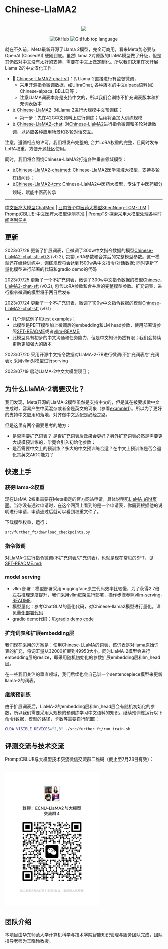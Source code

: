 # Chinese-LlaMA2

<p align="center">
    <br>
    <img src="./assets/chinese-llama2-banner.png" width="600"/>
    <br>
</p>
<p align="center">
    <img alt="GitHub" src="https://img.shields.io/github/license/ymcui/Chinese-LLaMA-Alpaca.svg?color=blue&style=flat-square">
    <img alt="GitHub top language" src="https://img.shields.io/github/languages/top/ymcui/Chinese-LLaMA-Alpaca">
</p>

就在不久前，Meta最新开源了Llama 2模型，完全可商用，看来Meta势必要与OpenAI (ClosedAI) 硬刚到底。虽然Llama 2对原版的LlaMA模型做了升级，但是其仍然对中文没有太好的支持，需要在中文上做定制化。所以我们决定在次开展Llama 2的中文汉化工作：
- 🚀 [Chinese-LlaMA2-chat-sft](https://huggingface.co/michaelwzhu/Chinese-LlaMA2-chat-7B-sft)：对Llama-2直接进行有监督微调，
  - 采用开源指令微调数据，如UltraChat, 各种版本的中文alpaca语料(如Chinese-alpaca, BELLE)等；
  - 注意LlaMA词表本身是支持中文的，所以我们会训练不扩充词表版本和扩充词表版本
- ⏳ [Chinese-LlaMA2](https://huggingface.co/michaelwzhu/Chinese-LlaMA2-7B): 对Llama 2进行大规模中文预训练；
  - 第一步：先在42G中文预料上进行训练；后续将会加大训练规模 
- ⏳ [Chinese-LlaMA2-chat](https://huggingface.co/michaelwzhu/Chinese-LlaMA2-7B-chat): 对[Chinese-LlaMA2](https://huggingface.co/michaelwzhu/Chinese-LlaMA2-7B)进行指令微调和多轮对话微调，以适应各种应用场景和多轮对话交互。

注意，遵循相应的许可，我们将发布完整的, 合并LoRA权重的完整，且同时发布LoRA权重，方便开源社区使用。

同时，我们将会围绕Chinese-LlaMA2打造各种垂直领域模型：
- ⏳[Chinese-LlaMA2-chatmed](https://huggingface.co/michaelwzhu/Chinese-LlaMA2-7B-chatmed): Chinese-LlaMA2医学领域大模型，支持多轮在线问诊；
- ⏳[Chinese-LlaMA2-tcm](https://huggingface.co/michaelwzhu/Chinese-LlaMA2-7B-tcm): Chinese-LlaMA2中医药大模型，专注于中医药细分领域，赋能中医药传承

----

[中文医疗大模型ChatMed](https://github.com/michael-wzhu/ChatMed) |  [业内首个中医药大模型ShenNong-TCM-LLM](https://github.com/michael-wzhu/ShenNong-TCM-LLM) | [PromptCBLUE-中文医疗大模型评测基准](https://github.com/michael-wzhu/PromptCBLUE) | [PrompTS-探索采用大模型处理各种时间序列任务](https://github.com/michael-wzhu/PrompTS)


## 更新

2023/07/28 更新了扩展词表，且微调了300w中文指令数据的模型[Chinese-LlaMA2-chat-sft-v0.3](https://huggingface.co/michaelwzhu/Chinese-LlaMA2-chat-7B-sft-v0.3) (v0.2), 包含LoRA参数和合并后的完整模型参数。这一模型还在继续训练中，训练规模将会达到1500w条中文指令/对话数据; 同时更新了量化模型进行部署的代码和gradio demo的代码

2023/07/25 更新了一个不扩充词表，微调了300w中文指令数据的模型[Chinese-LlaMA2-chat-sft](https://huggingface.co/michaelwzhu/Chinese-LlaMA2-chat-7B-sft) (v0.2), 包含LoRA参数和合并后的完整模型参数。扩充词表，进行指令微调的模型将于两日后发布

2023/07/24 更新了一个不扩充词表，微调了100w中文指令数据的模型[Chinese-LlaMA2-chat-sft](https://huggingface.co/michaelwzhu/Chinese-LlaMA2-chat-7B-sft) (v0.1)
  - 几个测试例子见[test examples](./assets/20230724/test_examples.json)；
  - 此模型是PEFT模型加上微调后的embedding和LM head参数，使用部署请参照[SFT-README](./src/sft/SFT-README.md)或者[vllm-REAME](./src/vllm_serving/REAME.md);
  - 此模型具有初步的中文沟通和任务能力，但是中文知识仍然有限；我们会持续更新更加强大的版本

2023/07/20 采用开源中文指令数据对LlaMA-2-7B进行微调(不扩充词表/扩充词表); 采用vllm对模型进行serving

2023/07/19 启动LlaMA-2中文大模型项目；


## 为什么LlaMA-2需要汉化？

我们发现，Meta开源的LlaMA-2模型虽然是支持中文的，但是其在被要求做中文生成时，容易产生中英混杂或者全是英文的现象（参看[example1](./assets/llama-2_original_example1.png)）。所以为了更好的支持中文应用和落地，对齐做中文适配是必经之路。

但是这里有两个需要思考的地方：
- 是否需要扩充词表？ 是否扩充词表后效果会更好？另外扩充词表必然是需要更大规模预训练的，毕竟会引入初始化参数；
- 是否需要中文上的预训练？多大的中文预训练合适？在中文上预训练是否会退化其英文AIGC能力？


## 快速上手

### 获得llama-2权重

现在LlaMA-2权重需要在Meta指定的官方网站申请，具体说明见[LlaMA-的hf页面](https://huggingface.co/meta-llama/Llama-2-70b-hf)。当你没有通过申请时，在这个网页上看到的是一个申请表，你需要根据他的说明进行申请，申请通过后就可以看到权重文件了。

下载模型权重，运行：
```bash
src/further_ft/download_checkpoints.py
```

### 指令微调

对LlaMA-2进行指令微调(不扩充词表/扩充词表)，也就是现在常见的SFT，见[SFT-README.md](./src/sft/SFT-README.md);

### model serving

- vllm 部署：模型部署采用huggingface原生代码效率比较慢，为了获得2.7倍左右推理速度提升，我们采用vllm框架进行部署，操作步骤参照[vllm-serving-README](./src/vllm_serving/REAME.md).
- 模型量化：参考ChatGLM的量化代码，对Chinese-llama2模型进行量化。详见[量化部署代码](./src/serving/web_service_with_quantized_model.py)
- gradio demo代码：见[gradio demo code](./src/serving/gradio_demo.py)


### 扩充词表和扩展embedding层

我们现在采用的方案是：使用[Chinese-LLaMA](https://github.com/ymcui/Chinese-LLaMA-Alpaca)的词表，该词表是对llama原始词表的扩充，将词汇量从32000扩展到49953大小。同时LlaMA-2模型会进行embedding层的resize，即采用随机初始化的参数扩展embedding层和lm_head层。

在一些我们关注的垂直领域，我们后续也会自己训一个sentencepiece模型来更新llama-2的词表。

### 继续预训练

由于扩展词表后，LlaMA-2的embedding层和lm_head层会有随机初始化的参数，所以我们需要采用大规模的预训练学习中文语料的知识。继续预训练运行以下命令(数据，模型的路径，卡数等需要自行配置)：

```bash
CUDA_VISIBLE_DEVICES="2,3" ./src/further_ft/run_train.sh

```



## 评测交流与技术交流

PromptCBLUE与大模型技术交流微信交流群二维码（截止至7月23日有效）：
<p align="left">
    <br>
    <img src="./assets/wechat_qrcode.jpg" width="300"/>
    <br>
</p>


## 团队介绍

本项目由华东师范大学计算机科学与技术学院智能知识管理与服务团队完成，团队指导老师为王晓玲教授。